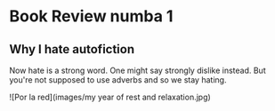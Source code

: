 # Book Review numba 1
## Why I hate autofiction

Now hate is a strong word. One might say strongly dislike instead. But you're not supposed to use adverbs and so we stay hating. 

![Por la red](images/my year of rest and relaxation.jpg)


